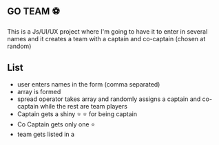## GO TEAM ⚽
This is a Js/UI/UX project where I'm going to have it to enter in several names and it creates a team with a captain and co-captain (chosen at random)

## List
* user enters names in the form (comma separated)
* array is formed
* spread operator takes array and randomly assigns a captain and co-captain while the rest are team players
* Captain gets a shiny ⭐ ⭐ for being captain
* Co Captain gets only one ⭐
* team gets listed in a <ul>
